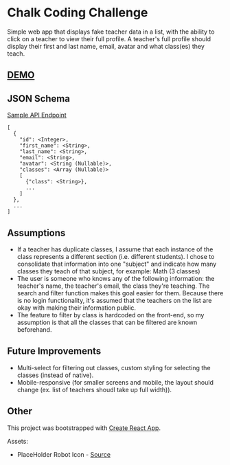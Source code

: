 # Chalk Coding Challenge

Simple web app that displays fake teacher data in a list, with the ability to click on a teacher to view their full profile. A teacher's full profile should display their first and last name, email, avatar and what class(es) they teach.

## [DEMO](https://mabuyo.github.io/Chalk-CodingChallenge)

## JSON Schema

[Sample API Endpoint](https://cdn.chalk.com/misc/sample_teachers.json)

```
[
  {
    "id": <Integer>,
    "first_name": <String>,
    "last_name": <String>,
    "email": <String>,
    "avatar": <String (Nullable)>,
    "classes": <Array (Nullable)>
    [
      {"class": <String>},
      ...
    ]
  },
  ...
]
```

## Assumptions
- If a teacher has duplicate classes, I assume that each instance of the class represents a different section (i.e. different students). I chose to consolidate that information into one "subject" and indicate how many classes they teach of that subject, for example: Math (3 classes)
- The user is someone who knows any of the following information: the teacher's name, the teacher's email, the class they're teaching. The search and filter function makes this goal easier for them. Because there is no login functionality, it's assumed that the teachers on the list are okay with making their information public.
- The feature to filter by class is hardcoded on the front-end, so my assumption is that all the classes that can be filtered are known beforehand.

## Future Improvements
- Multi-select for filtering out classes, custom styling for selecting the classes (instead of native).
- Mobile-responsive (for smaller screens and mobile, the layout should change (ex. list of teachers shoudl take up full width)).


## Other

This project was bootstrapped with [Create React App](https://github.com/facebookincubator/create-react-app).

Assets:
- PlaceHolder Robot Icon - [Source](https://www.shareicon.net/miscellaneous-science-fiction-futurist-robot-avatar-technology-electronics-851555)